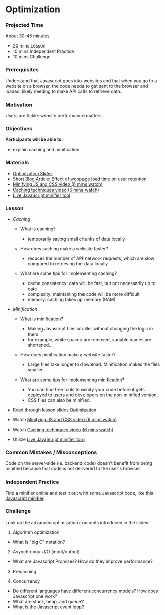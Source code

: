 # Optimization

### Projected Time
About 30-45 minutes
- 20 mins Lesson
- 10 mins Independent Practice
- 10 mins Challenge

### Prerequisites
Understand that Javascript goes into websites and that when you go to a website on a browser, the code needs to get sent to the browser and loaded, likely needing to make API calls to retrieve data.


### Motivation
Users are fickle: website performance matters.


### Objectives
**Participants will be able to:**
- explain caching and minification


### Materials

- [Optimization Slides](https://docs.google.com/presentation/d/1Q1FZHrChooVHydr9Rg05T0rUFGFnzqcPmwtgMUYc6P0/edit?usp=sharing)
- [Short Blog Article: Effect of webpage load time on user retention](https://ai.googleblog.com/2009/06/speed-matters.html)
- [Minifying JS and CSS video (6 mins watch)](https://www.youtube.com/watch?v=8aAuNQqgGAg)
- [Caching techniques video (6 mins watch)](https://www.youtube.com/watch?v=RgPf5RDv4-s)
- [Live JavaScript minifier tool](https://javascript-minifier.com/)


### Lesson
- _Caching_
  - What is caching?
    - temporarily saving small chunks of data locally
    
  - How does caching make a website faster?
    - reduces the number of API network requests, which are slow compared to retrieving the data locally

  - What are some tips for implementing caching?
    - cache consistency: data will be fast, but not necessarily up to date
    - complexity: maintaining the code will be more difficult
    - memory: caching takes up memory (RAM)

- _Minification_
  - What is minification?
    - Making Javascript files smaller without changing the logic in them
    - for example, white spaces are removed, variable names are shortened...

  - How does minification make a website faster?
    - Large files take longer to download. Minification makes the files smaller.

  - What are some tips for implementing minification?
    - You can find free tools to minify your code before it gets deployed to users and developers on the non-minified version.
    - CSS files can also be minified.

- Read through lesson slides [Optimization](https://docs.google.com/presentation/d/1Q1FZHrChooVHydr9Rg05T0rUFGFnzqcPmwtgMUYc6P0/edit?usp=sharing)
- Watch [Minifying JS and CSS video (6 mins watch)](https://www.youtube.com/watch?v=8aAuNQqgGAg)
- Watch [Caching techniques video (6 mins watch)](https://www.youtube.com/watch?v=RgPf5RDv4-s)
- Utilize [Live JavaScript minifier tool](https://javascript-minifier.com/)


### Common Mistakes / Misconceptions

Code on the server-side (ie. backend code) doesn't benefit from being minified because that code is not delivered to the user's browser.


### Independent Practice

Find a minifier online and test it out with some Javascript code, like this [Javascript minifier](https://javascript-minifier.com/).


### Challenge

Look up the advanced optimization concepts introduced in the slides:
1. Algorithm optimization
- What is "big O" notation?

2. Asynchronous I/O (input/output)
- What are Javascript Promises? How do they improve performance?

3. Precaching

4. Concurrency
- Do different languages have different concurrency models? How does Javascript one work?
- What are stack, heap, and queue?
- What is the Javascript event loop?
